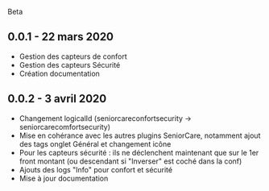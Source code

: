Beta
####

0.0.1 - 22 mars 2020
---

* Gestion des capteurs de confort
* Gestion des capteurs Sécurité
* Création documentation

0.0.2 - 3 avril 2020
---

* Changement logicalId (seniorcareconfortsecurity -> seniorcarecomfortsecurity)
* Mise en cohérance avec les autres plugins SeniorCare, notamment ajout des tags onglet Général et changement icône
* Pour les capteurs sécurité : ils ne déclenchent maintenant que sur le 1er front montant (ou descendant si "Inverser" est coché dans la conf)
* Ajouts des logs "Info" pour confort et sécurité
* Mise à jour documentation
